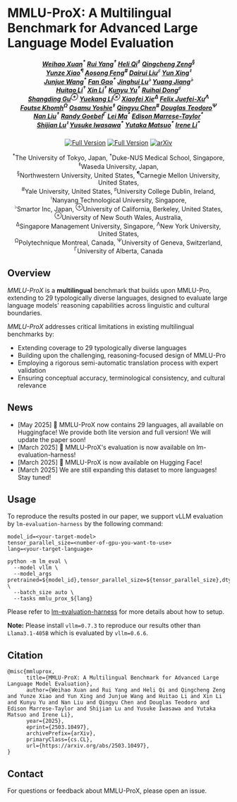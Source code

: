 # MMLU-ProX: A Multilingual Benchmark for Advanced Large Language Model Evaluation
<p align="center">
<!-- 
<a href="" target='_blank'>
    <img src="">
</a>
-->
<h5 align="center">
    <em> 
        <a href="https://scholar.google.com/citations?user=7e0W-2AAAAAJ&hl=en">Weihao Xuan</a><sup>*</sup>
        <a href="https://scholar.google.com/citations?user=aCawmg0AAAAJ&hl=zh-CN">Rui Yang</a><sup>†</sup>
        <a href="https://scholar.google.com/citations?user=CH-rTXsAAAAJ&hl=en">Heli Qi</a><sup>‡</sup>
        <a href="https://scholar.google.com/citations?user=i0K71KQAAAAJ&hl=en">Qingcheng Zeng</a><sup>§</sup>
    <br>
        <a href="https://scholar.google.com.hk/citations?user=95n7XTkAAAAJ&hl=en">Yunze Xiao</a><sup>¶</sup>
        <a href="https://scholar.google.com/citations?user=hFhhrmgAAAAJ&hl=en">Aosong Feng</a><sup>#</sup>
        <a href="https://scholar.google.com/citations?user=6bOcCh0AAAAJ&hl=zh-CN">Dairui Liu</a><sup>♯</sup>
        <a href="https://scholar.google.com/citations?user=uOAYTXoAAAAJ&hl=en">Yun Xing</a><sup>♮</sup>
    <br>
        <a href="https://scholar.google.com/citations?user=H58gKSAAAAAJ&hl=en">Junjue Wang</a><sup>*</sup>
        <a href="https://scholar.google.com/citations?user=TqvMfmoAAAAJ&hl=zh-CN">Fan Gao</a><sup>*</sup>
        <a href="https://scholar.google.com/citations?user=ZzK_UdYAAAAJ&hl=en">Jinghui Lu</a><sup>♭</sup>
        <a href="">Yuang Jiang</a><sup>♭</sup>
    <br>
        <a href="">Huitao Li</a><sup>†</sup>
        <a href="">Xin Li</a><sup>†</sup>
        <a href="https://www.researchgate.net/profile/Kunyu-Yu-2">Kunyu Yu</a><sup>†</sup>
        <a href="https://scholar.google.com/citations?user=icGRQ68AAAAJ&hl=zh-CN">Ruihai Dong</a><sup>♯</sup>
    <br>
        <a href="https://scholar.google.com.hk/citations?user=E1GCDXUAAAAJ&hl=zh-CN">Shangding Gu</a><sup>⊕</sup>
        <a href="https://scholar.google.com/citations?user=tuJEDb4AAAAJ&hl=en">Yuekang Li</a><sup>⊗</sup>
        <a href="https://scholar.google.com/citations?user=FfcZfJgAAAAJ&hl=zh-CN">Xiaofei Xie</a><sup>Δ</sup>
        <a href="https://scholar.google.com/citations?user=dgN8vtwAAAAJ&hl=zh-CN">Felix Juefei-Xu</a><sup>Λ</sup>
    <br>
        <a href="https://scholar.google.com/citations?user=YYXb3KIAAAAJ&hl=en">Foutse Khomh</a><sup>Ω</sup>
        <a href="https://scholar.google.co.jp/citations?user=YLA5LwEAAAAJ&hl=ja">Osamu Yoshie</a><sup>‡</sup>
        <a href="https://scholar.google.com/citations?user=FSLotiMAAAAJ&hl=en">Qingyu Chen</a><sup>#</sup>
        <a href="https://scholar.google.com/citations?user=bDgzTucAAAAJ&hl=en">Douglas Teodoro</a><sup>Ψ</sup>
    <br>
        <a href="https://scholar.google.com/citations?user=ceF698kAAAAJ&hl=zh-CN">Nan Liu</a><sup>†</sup>
        <a href="https://scholar.google.ca/citations?user=fTgRyn4AAAAJ&hl=en">Randy Goebel</a><sup>Γ</sup>
        <a href="https://scholar.google.com/citations?user=xsfGc58AAAAJ&hl=en">Lei Ma</a><sup>*</sup>
        <a href="https://scholar.google.com/citations?hl=es&user=uK_esCgAAAAJ">Edison Marrese-Taylor</a><sup>*</sup>
    <br>
        <a href="https://scholar.google.com/citations?user=uYmK-A0AAAAJ&hl=en">Shijian Lu</a><sup>♮</sup>
        <a href="https://scholar.google.co.jp/citations?user=nRLaJiQAAAAJ&hl=ja">Yusuke Iwasawa</a><sup>*</sup>
        <a href="https://scholar.google.co.jp/citations?user=Dy8iau4AAAAJ&hl=ja">Yutaka Matsuo</a><sup>*</sup>
        <a href="https://scholar.google.com/citations?user=JuYPjCMAAAAJ&hl=zh-CN">Irene Li</a><sup>*</sup>
    </em>
</h5>

<p align="center">
  <a href="https://huggingface.co/datasets/li-lab/MMLU-ProX"><img src="https://img.shields.io/badge/🤗-Full%20Version-yellow" alt="Full Version"></a>
  <a href="https://huggingface.co/datasets/li-lab/MMLU-ProX-Lite"><img src="https://img.shields.io/badge/🤗-Lite%20Version-yellow" alt="Full Version"></a>
  <a href="https://arxiv.org/abs/2503.10497"><img src="https://img.shields.io/badge/arXiv-Paper-b31b1b" alt="arXiv"></a>
</p>

<p align="center">
    <sup>*</sup>The University of Tokyo, Japan, <sup>†</sup>Duke-NUS Medical School, Singapore, <sup>‡</sup>Waseda University, Japan,<br>
    <sup>§</sup>Northwestern University, United States, <sup>¶</sup>Carnegie Mellon University, United States,<br>
    <sup>#</sup>Yale University, United States, <sup>♯</sup>University College Dublin, Ireland, <sup>♮</sup>Nanyang Technological University, Singapore,<br>
    <sup>♭</sup>Smartor Inc, Japan, <sup>⊕</sup>University of California, Berkeley, United States, <sup>⊗</sup>University of New South Wales, Australia,<br>
    <sup>Δ</sup>Singapore Management University, Singapore, <sup>Λ</sup>New York University, United States,<br>
    <sup>Ω</sup>Polytechnique Montreal, Canada, <sup>Ψ</sup>University of Geneva, Switzerland, <sup>Γ</sup>University of Alberta, Canada
</p>
<p align="center">

## Overview

_MMLU-ProX_ is a **multilingual** benchmark that builds upon MMLU-Pro, extending to 29 typologically diverse languages, designed to evaluate large language models' reasoning capabilities across linguistic and cultural boundaries.

_MMLU-ProX_ addresses critical limitations in existing multilingual benchmarks by:
- Extending coverage to 29 typologically diverse languages
- Building upon the challenging, reasoning-focused design of MMLU-Pro
- Employing a rigorous semi-automatic translation process with expert validation
- Ensuring conceptual accuracy, terminological consistency, and cultural relevance

## News
- [May 2025] 🎉 MMLU-ProX now contains 29 languages, all available on Huggingface! We provide both lite version and full version! We will update the paper soon!
- [March 2025] 🎉 MMLU-ProX's evaluation is now available on lm-evaluation-harness!
- [March 2025] 🎉 MMLU-ProX is now available on Hugging Face!
- [March 2025] We are still expanding this dataset to more languages! Stay tuned!


## Usage
To reproduce the results posted in our paper, we support vLLM evaluation by `lm-evaluation-harness` by the following command:
```
model_id=<your-target-model>
tensor_parallel_size=<number-of-gpu-you-want-to-use>
lang=<your-target-language>

python -m lm_eval \
  --model vllm \
  --model_args pretrained=${model_id},tensor_parallel_size=${tensor_parallel_size},dtype=auto,gpu_memory_utilization=0.9 \
  --batch_size auto \
  --tasks mmlu_prox_${lang}
```
Please refer to [lm-evaluation-harness](https://github.com/EleutherAI/lm-evaluation-harness) for more details about how to setup. 

**Note:** Please install `vllm=0.7.3` to reproduce our results other than `Llama3.1-405B` which is evaluated by `vllm=0.6.6`.

## Citation
```
@misc{mmluprox,
      title={MMLU-ProX: A Multilingual Benchmark for Advanced Large Language Model Evaluation}, 
      author={Weihao Xuan and Rui Yang and Heli Qi and Qingcheng Zeng and Yunze Xiao and Yun Xing and Junjue Wang and Huitao Li and Xin Li and Kunyu Yu and Nan Liu and Qingyu Chen and Douglas Teodoro and Edison Marrese-Taylor and Shijian Lu and Yusuke Iwasawa and Yutaka Matsuo and Irene Li},
      year={2025},
      eprint={2503.10497},
      archivePrefix={arXiv},
      primaryClass={cs.CL},
      url={https://arxiv.org/abs/2503.10497}, 
}
```

## Contact
For questions or feedback about MMLU-ProX, please open an issue.

